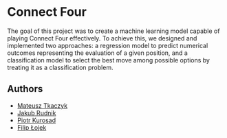 # Connect Four

The goal of this project was to create a machine learning model capable of playing Connect Four effectively. To achieve this, we designed and implemented two approaches: a regression model to predict numerical outcomes representing the evaluation of a given position, and a classification model to select the best move among possible options by treating it as a classification problem.

## Authors

- [Mateusz Tkaczyk](https://github.com/Mateusz0507)
- [Jakub Rudnik](https://github.com/zeraye)
- [Piotr Kurosad](https://github.com/Zekken7294)
- [Filip Łojek](https://github.com/lojson1)
